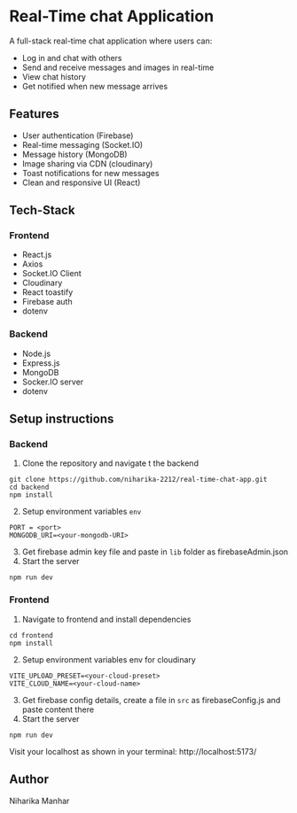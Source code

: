# Real-Time chat Application

A full-stack real-time chat application where users can:
- Log in and chat with others
- Send and receive messages and images in real-time
- View chat history
- Get notified when new message arrives

## Features

- User authentication (Firebase)
- Real-time messaging (Socket.IO)
- Message history (MongoDB)
- Image sharing via CDN (cloudinary)
- Toast notifications for new messages
- Clean and responsive UI (React)

## Tech-Stack
### Frontend
- React.js
- Axios
- Socket.IO Client
- Cloudinary
- React toastify
- Firebase auth
- dotenv

### Backend
- Node.js
- Express.js
- MongoDB
- Socker.IO server
- dotenv

## Setup instructions
### Backend
1. Clone the repository and navigate t the backend
```
git clone https://github.com/niharika-2212/real-time-chat-app.git
cd backend
npm install
```
2. Setup environment variables `env`
```
PORT = <port>
MONGODB_URI=<your-mongodb-URI>
```
3. Get firebase admin key file and paste in `lib` folder as firebaseAdmin.json
4. Start the server
```
npm run dev
```
### Frontend
1. Navigate to frontend and install dependencies
```
cd frontend
npm install
```
2. Setup environment variables env for cloudinary
```
VITE_UPLOAD_PRESET=<your-cloud-preset>
VITE_CLOUD_NAME=<your-cloud-name>
```
3. Get firebase config details, create a file in `src` as firebaseConfig.js and paste content there
4. Start the server
```
npm run dev
```
Visit your localhost as shown in your terminal: http://localhost:5173/
## Author
Niharika Manhar
